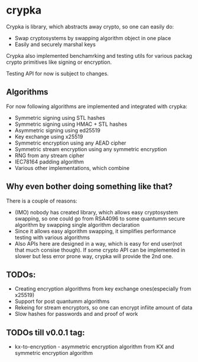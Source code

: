 # crypka

Crypka is library, which abstracts away crypto, so one can easily do:
- Swap cryptosystems by swapping algorithm object in one place
- Easily and securely marshal keys

Crypka also implemented benchamrking and testing utils for various packag crypto primitives like signing or encryption.

Testing API for now is subject to changes.

## Algorithms
For now following algorithms are implemented and integrated with crypka:
 * Symmetric signing using STL hashes 
 * Symmetric signing using HMAC + STL hashes
 * Asymmetric signing using ed25519
 * Key exchange using x25519
 * Symmetric encryption using any AEAD cipher
 * Symmetric stream encryption using any symmetric encryption
 * RNG from any stream cipher
 * IEC78164 padding algorithm
 * Various other implementations, which combine

## Why even bother doing something like that?
There is a couple of reasons:
 * (IMO) nobody has created library, which allows easy cryptosystem swapping, so one could go from RSA4096 to some quantumm secure algorithm by swapping single algorithm declaration
 * Since it allows easy algorithm swapping, it simplifies performance testing with various algorithms
 * Also APIs here are designed in a way, which is easy for end user(not that much consise though). If some crypto API can be implemented in slower but less error prone way, crypka will provide the 2nd one.

## TODOs:
 * Creating encryption algorithms from key exchange ones(especially from x25519)
 * Support for post quantumm algorithms
 * Rekeing for stream encryptors, so one can encrypt infiite amount of data
 * Slow hashes for passwords and and proof of work

## TODOs till v0.0.1 tag:
 * kx-to-encryption - asymmetric encryption algorithm from KX and symmetric encryption algorithm